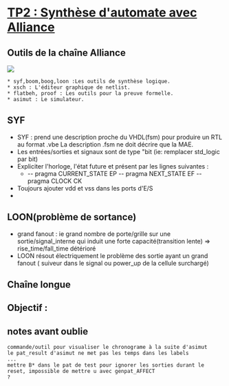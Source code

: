 # [TP2 : Synthèse d'automate avec Alliance](https://www-soc.lip6.fr/trac/sesi-tools/wiki/MOCCA-TP2-2019)

## Outils de la chaîne Alliance

![](https://www-soc.lip6.fr/trac/sesi-tools/raw-attachment/wiki/MOCCA-TP2-2019/synthese_alliance.jpg)

	* syf,boom,boog,loon :Les outils de synthèse logique.
	* xsch : L'éditeur graphique de netlist.
	* flatbeh, proof : Les outils pour la preuve formelle.
	* asimut : Le simulateur.
	
## SYF
* SYF : prend une description proche du VHDL(fsm) pour produire un RTL au format .vbe
	La description .fsm ne doit décrire que la MAE.
* Les entrées/sorties et signaux sont de type "bit (ie: remplacer std_logic par bit)
* Expliciter l'horloge, l'état future et présent par les lignes suivantes :
	*   -- pragma CURRENT_STATE EP
	  -- pragma NEXT_STATE EF
	  -- pragma CLOCK CK
* Toujours ajouter vdd et vss dans les ports d'E/S
*
## LOON(problème de sortance)

* grand fanout : ie grand nombre de porte/grille sur une sortie/signal_interne qui induit une forte capacité(transition lente) => rise_time/fall_time détérioré
* LOON résout électriquement le problème des sortie ayant un grand fanout ( suiveur dans le signal ou power_up de la cellule surchargé)

## Chaîne longue

## Objectif :

## notes avant oublie
	commande/outil pour visualiser le chronograme à la suite d'asimut
	le pat_result d'asimut ne met pas les temps dans les labels
	...
	mettre B* dans le pat de test pour ignorer les sorties durant le reset, impossible de mettre u avec genpat_AFFECT
 	?
